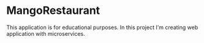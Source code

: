 # MangoRestaurant

This application is for educational purposes.
In this project I'm creating web application with microservices.
